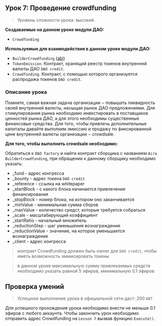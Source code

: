 ## Урок 7: Проведение crowdfunding

> Уровень сложности урока: высокий.

**Создаваемые на данном уроке модули ДАО:**

- `Crowdfunding`

**Используемые для взаимодействия в данном уроке модули ДАО:**

- `BuilderCrowdfunding` ([abi](https://raw.githubusercontent.com/airalab/dao-factory/develop/abi/BuilderCrowdfunding.json))
- `TokenEmission`. Контракт, хранящий реестр токенов внутренней валюты ДАО `DAO credit`.
- `Crowdfunding`. Контракт, с помощью которого организуется распродажа токенов `DAO credit`.

### Описание урока

Помните, самая важная задача организации − повышать ликвидность своей внутренней валюты, насыщая рынок ДАО предложениями. Для стимулирования рынка необходимо инвестировать в поставщиков ценностей рынка ДАО, а для этого необходимы существенные финансовые средства. Для того, чтобы привлечь дополнительные капиталы давайте выполним эмиссию и продажу по фиксированной цене внутренней валюты организации − crowdsale.

**Для того, чтобы выполнить crowdsale необходимо:**

Обратиться к `DAO factory` и найти контракт сборщика с названием `Aira BuilderCrowdfunding`, при обращении к данному сборщику необходимо указать:

- _fund - адрес конгресса
- _bounty - адрес токена `DAO credit`
- _reference - ссылка на whitepaper
- _startBlock - с какого блока начинается привлечение финансирования
- _stopBlock - номер блока, на котором оно заканчивается
- _minValue - минимальная сумма сборов
- _maxValue - количество средст, которые требуется собраться
- _scale - масштабирующий коэффициент
- _startRatio - начальный множитель
- _reductionStep - шаг уменьшения вознаграждения
- _reductionValue - значение, на которое уменьшается вознаграждение
- _client - адрес конгресса

> контракт Crowdfunding должен быть owner для `DAO credit`, чтобы иметь возможность эммисировать токены

> в данном уроке максимальную сумму привлекаемых средств необходимо указать равной 5 эфиров, минимальную 0.1 эфиров

## Проверка умений

> Успешное выполнение урока в официальной сети даст: 200 `ABT`

Для успешного прохождения урока необходимо внести не меньше 0.1 эфиров с любого аккаунта. Чтобы закончить урок необходимо отправить адрес Crowdfunding на `Lesson 7` вызвав функцию `Execute()`.
